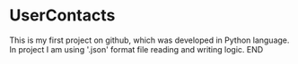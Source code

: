# UserContacts
This is my first project on github, which was developed in Python language. In project I am using '.json' format file reading and writing logic. END 
